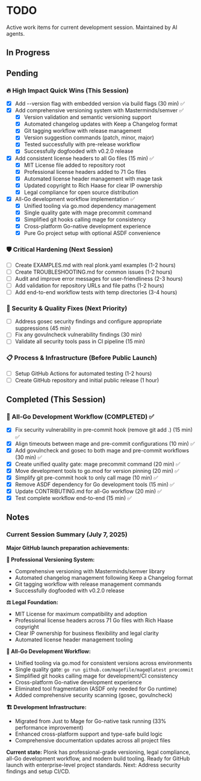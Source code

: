 # TODO

Active work items for current development session. Maintained by AI agents.

## In Progress

## Pending

### 🔥 High Impact Quick Wins (This Session)
- [x] Add --version flag with embedded version via build flags (30 min) ✅
- [x] Add comprehensive versioning system with Masterminds/semver ✅
  - [x] Version validation and semantic versioning support
  - [x] Automated changelog updates with Keep a Changelog format  
  - [x] Git tagging workflow with release management
  - [x] Version suggestion commands (patch, minor, major)
  - [x] Tested successfully with pre-release workflow
  - [x] Successfully dogfooded with v0.2.0 release
- [x] Add consistent license headers to all Go files (15 min) ✅
  - [x] MIT License file added to repository root
  - [x] Professional license headers added to 71 Go files
  - [x] Automated license header management with mage task
  - [x] Updated copyright to Rich Haase for clear IP ownership
  - [x] Legal compliance for open source distribution
- [x] All-Go development workflow implementation ✅
  - [x] Unified tooling via go.mod dependency management
  - [x] Single quality gate with mage precommit command
  - [x] Simplified git hooks calling mage for consistency
  - [x] Cross-platform Go-native development experience
  - [x] Pure Go project setup with optional ASDF convenience

### 🛡️ Critical Hardening (Next Session)
- [ ] Create EXAMPLES.md with real plonk.yaml examples (1-2 hours)
- [ ] Create TROUBLESHOOTING.md for common issues (1-2 hours)
- [ ] Audit and improve error messages for user-friendliness (2-3 hours)
- [ ] Add validation for repository URLs and file paths (1-2 hours)
- [ ] Add end-to-end workflow tests with temp directories (3-4 hours)

### 🐛 Security & Quality Fixes (Next Priority)
- [ ] Address gosec security findings and configure appropriate suppressions (45 min)
- [ ] Fix any govulncheck vulnerability findings (30 min)
- [ ] Validate all security tools pass in CI pipeline (15 min)

### 📋 Process & Infrastructure (Before Public Launch)
- [ ] Setup GitHub Actions for automated testing (1-2 hours)
- [ ] Create GitHub repository and initial public release (1 hour)

## Completed (This Session)

### 🔧 All-Go Development Workflow (COMPLETED) ✅
- [x] Fix security vulnerability in pre-commit hook (remove git add .) (15 min) ✅
- [x] Align timeouts between mage and pre-commit configurations (10 min) ✅
- [x] Add govulncheck and gosec to both mage and pre-commit workflows (30 min) ✅
- [x] Create unified quality gate: mage precommit command (20 min) ✅
- [x] Move development tools to go.mod for version pinning (20 min) ✅
- [x] Simplify git pre-commit hook to only call mage (10 min) ✅
- [x] Remove ASDF dependency for Go development tools (15 min) ✅
- [x] Update CONTRIBUTING.md for all-Go workflow (20 min) ✅
- [x] Test complete workflow end-to-end (15 min) ✅

## Notes

### Current Session Summary (July 7, 2025)
**Major GitHub launch preparation achievements:**

**🎯 Professional Versioning System:**
- Comprehensive versioning with Masterminds/semver library
- Automated changelog management following Keep a Changelog format
- Git tagging workflow with release management commands
- Successfully dogfooded with v0.2.0 release

**⚖️ Legal Foundation:**
- MIT License for maximum compatibility and adoption
- Professional license headers across 71 Go files with Rich Haase copyright
- Clear IP ownership for business flexibility and legal clarity
- Automated license header management tooling

**🔧 All-Go Development Workflow:**
- Unified tooling via go.mod for consistent versions across environments
- Single quality gate: `go run github.com/magefile/mage@latest precommit`
- Simplified git hooks calling mage for development/CI consistency
- Cross-platform Go-native development experience
- Eliminated tool fragmentation (ASDF only needed for Go runtime)
- Added comprehensive security scanning (gosec, govulncheck)

**🏗️ Development Infrastructure:**
- Migrated from Just to Mage for Go-native task running (33% performance improvement)
- Enhanced cross-platform support and type-safe build logic
- Comprehensive documentation updates across all project files

**Current state:** Plonk has professional-grade versioning, legal compliance, all-Go development workflow, and modern build tooling. Ready for GitHub launch with enterprise-level project standards. Next: Address security findings and setup CI/CD.